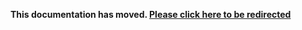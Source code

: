 **This documentation has moved. [Please click here to be redirected](https://sdk.taboola.com/?ref=old_github)** 

